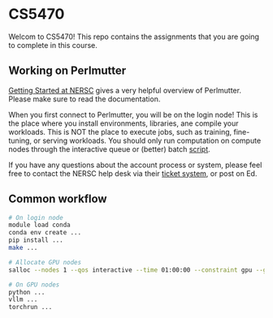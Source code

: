 # CS5470
Welcom to CS5470! This repo contains the assignments that you are going to complete in this course.

## Working on Perlmutter
[Getting Started at NERSC](https://docs.nersc.gov/getting-started/) gives a very helpful overview of Perlmutter. Please make sure to read the documentation.

When you first connect to Perlmutter, you will be on the login node! This is the place where you install environments, libraries, ane compile your workloads. This is NOT the place to execute jobs, such as training, fine-tuning, or serving workloads. You should only run computation on compute nodes through the interactive queue or (better) batch [script](https://my.nersc.gov/script_generator.php).

If you have any questions about the account process or system, please feel free to contact the NERSC help desk via their [ticket system](https://nersc.servicenowservices.com/sp), or post on Ed.

## Common workflow
```bash
# On login node
module load conda
conda env create ...
pip install ...
make ...

# Allocate GPU nodes
salloc --nodes 1 --qos interactive --time 01:00:00 --constraint gpu --gpus <gpu_num> --account <projectID>

# On GPU nodes
python ...
vllm ...
torchrun ...
```
